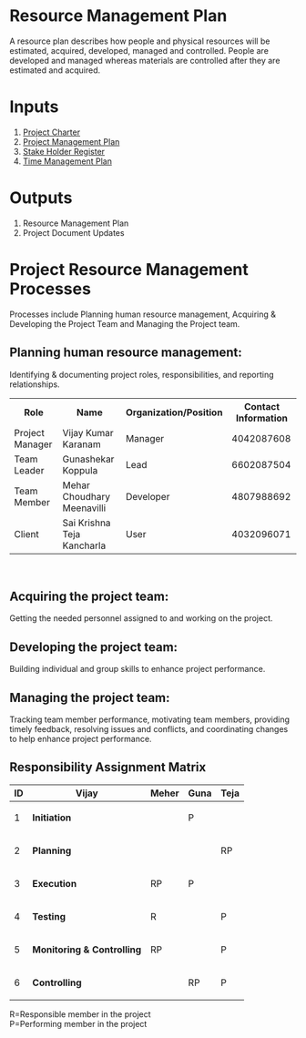 
# Resource Management Plan
A resource plan describes how people and physical resources will be estimated, acquired, developed, managed and controlled. People are developed and managed whereas materials are controlled after they are estimated and acquired.

# Inputs
1. [Project Charter](https://github.com/KaranamVijayKumar/projectmanagement/blob/master/project-integration-management/project-charter.md)
2. [Project Management Plan](https://github.com/KaranamVijayKumar/projectmanagement/blob/master/project-integration-management/pmp.md)
3. [Stake Holder Register](https://github.com/KaranamVijayKumar/projectmanagement/blob/master/docs/Stakeholder_register.md)
4. [Time Management Plan](https://github.com/KaranamVijayKumar/projectmanagement/blob/master/project-schedule-management/Gantt_Chart_02.PNG)

# Outputs
1. Resource Management Plan
2. Project Document Updates

# Project Resource Management Processes

Processes include Planning human resource management, Acquiring & Developing the Project Team and Managing the Project team.
## Planning human resource management: 
Identifying & documenting project roles, responsibilities, and reporting relationships.

<table>
  <tr>
    <th>Role</th>
    <th>Name</th>
    <th>Organization/Position</th>
    <th>Contact Information</th>
  </tr>
  <tr>
    <td>Project Manager</td>
    <td>Vijay Kumar Karanam</td>
    <td>Manager</td>
    <td>4042087608</td>
  </tr>
  <tr>
    <td>Team Leader</td>
    <td>Gunashekar Koppula</td>
    <td>Lead</td>
    <td>6602087504</td>
  </tr>
  <tr>
    <td>Team Member</td>
    <td>Mehar Choudhary Meenavilli</td>
    <td>Developer</td>
    <td>4807988692</td>
  </tr>
  <tr>
    <td>Client</td>
    <td>Sai Krishna Teja Kancharla</td>
    <td>User</td>
    <td>4032096071</td>
  </tr>
</table>
<br>

## Acquiring the project team: 
Getting the needed personnel assigned to and working on the project. 

## Developing the project team: 
Building individual and group skills to enhance project performance.

## Managing the project team: 
Tracking team member performance, motivating team members, providing timely feedback, resolving issues and conflicts, and coordinating changes to help enhance project performance.

## Responsibility Assignment Matrix

ID|Vijay| Meher| Guna| Teja|
---|---|---|---|---|
1 | **Initiation** | |<p>P</p>| |
2 | **Planning**   | | |<p> RP</p>|
3 | **Execution**|<p>RP</p>|<p>P</p>| |
4 | **Testing**|<p>R</p>| | <p>P</p>|
5 | **Monitoring & Controlling**| <p>RP</p>| |<p>P</p> |
6 | **Controlling**| | <p>RP</p>|<p>P</p>|

R=Responsible member in the project <br/>
P=Performing member in the project <br/>
